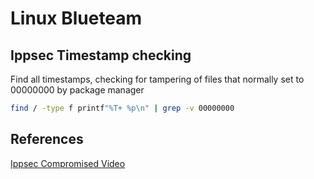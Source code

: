 # Linux Blueteam

## Ippsec Timestamp checking
Find all timestamps, checking for tampering of files that normally set to 00000000 by package manager 
```bash
find / -type f printf"%T+ %p\n" | grep -v 00000000
```


## References
[Ippsec Compromised Video](https://www.youtube.com/watch?v=yaV09XCDDqI&t=2040)